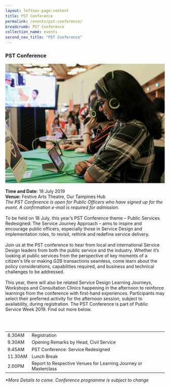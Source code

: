 ```yaml
---
layout: leftnav-page-content
title: PST Conference
permalink: /events/pst-conference/
breadcrumb: PST Conference
collection_name: events
second_nav_title: "PST Conference"
---
```


### PST Conference 

![PST Conference](/images/1.jpg)

**Time and Date:** 18 July 2019
<br>**Venue:** Festive Arts Theatre, Our Tampines Hub
<br> *The PST Conference is open for Public Officers who have signed up for the event. A confirmation e-mail is required for admission.*
<br>
<br>
To be held on 18 July, this year’s PST Conference theme – Public Services Redesigned: The Service Journey Approach – aims to inspire and encourage public officers, especially those in Service Design and implementation roles, to revisit, rethink and redefine service delivery. <br>
<br>
Join us at the PST conference to hear from local and international Service Design leaders from both the public service and the industry. Whether it’s looking at public services from the perspective of key moments of a citizen's life or making G2B transactions seamless, come learn about the policy considerations, capabilities required, and business and technical challenges to be addressed. <br>
<br>
This year, there will also be related Service Design Learning Journeys, Workshops and Consultation Clinics happening in the afternoon to reinforce learnings from the conference with first-hand experiences. Participants may select their preferred activity for the afternoon session, subject to availability, during registration. The PST Conference is part of Public Service Week 2019. Find out more below. <br>
<br>
<!-- <a href="#"><img src="/images/sign-up-btn.png" style="width:280px" /> </a> -->

<br>
<!-- Schedule --> 
<table class="table-v">
  <tr>
    <td>8.30AM</td>
    <td>Registration</td>
  </tr>
  <tr>
    <td>9.30AM</td>
    <td>Opening Remarks by Head, Civil Service</td>
  </tr>
  <tr>
    <td>9.45AM</td>
    <td>PST Conference: Service Redesigned</td>
  </tr>
  <tr>
    <td>11.30AM</td>
    <td>Lunch Break</td>
  </tr>
  <tr>
    <td>2.00PM</td>
    <td>Report to Respective Venues for Learning Journey or Masterclass</td>
  </tr>
</table>
<i>*More Details to come. Conference programme is subject to change </i>
